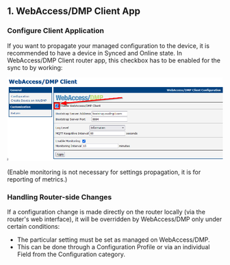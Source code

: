 
## 1. WebAccess/DMP Client App

### Configure Client Application

If you want to propagate your managed configuration to the device, it is recommended to have a device in Synced and Online state. In WebAccess/DMP Client router app, this checkbox has to be enabled for the sync to by working:

![Fields](../../images/management/client-enable.png)

(Enable monitoring is not necessary for settings propagation, it is for reporting of metrics.)

### Handling Router-side Changes

If a configuration change is made directly on the router locally (via the router's web interface), it will be overridden by WebAccess/DMP only under certain conditions:
   - The particular setting must be set as managed on WebAccess/DMP.
   - This can be done through a Configuration Profile or via an individual Field from the Configuration category.
